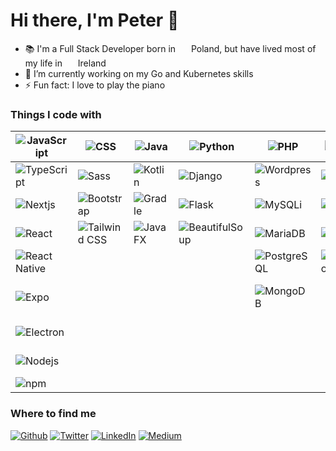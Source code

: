 # Hi there, I'm Peter 👋

- 📚 I'm a Full Stack Developer born in &nbsp;<img src="https://cdn-icons-png.flaticon.com/512/197/197529.png" width="13"/> Poland, but have lived most of my life in &nbsp;<img src="https://cdn-icons-png.flaticon.com/512/197/197567.png" width="13"/> Ireland
- 🌱 I’m currently working on my Go and Kubernetes skills
- ⚡ Fun fact: I love to play the piano

### Things I code with

| <img alt="JavaScript" src="https://img.shields.io/badge/-JavaScript-f0dc5c?style=flat-square&logo=javascript&logoColor=white" /> | <img alt="CSS" src="https://img.shields.io/badge/-CSS-blue?style=flat-square&logo=css3&logoColor=white" /> | <img alt="Java" src="https://img.shields.io/badge/-Java-blue?style=flat-square&logo=coffeescript&logoColor=white" /> | <img alt="Python" src="https://img.shields.io/badge/-Python-3776AB?style=flat-square&logo=python&logoColor=white" /> | <img alt="PHP" src="https://img.shields.io/badge/-PHP-777BB4?style=flat-square&logo=php&logoColor=white" /> | <img alt="Slack" src="https://img.shields.io/badge/-Slack-4A154B?style=flat-square&logo=slack&logoColor=white" /> | Other |
| ---------- | ---- | --- | --- | --- | --- | --- |
| <img alt="TypeScript" src="https://img.shields.io/badge/-TypeScript-007ACC?style=flat-square&logo=typescript&logoColor=white" /> | <img alt="Sass" src="https://img.shields.io/badge/-Sass-darkpink?style=flat-square&logo=sass&logoColor=white" /> | <img alt="Kotlin" src="https://img.shields.io/badge/-Kotlin-7F52FF?style=flat-square&logo=kotlin&logoColor=white" /> | <img alt="Django" src="https://img.shields.io/badge/-Django-092E20?style=flat-square&logo=django&logoColor=white" /> | <img alt="Wordpress" src="https://img.shields.io/badge/-Wordpress-21759B?style=flat-square&logo=wordpress&logoColor=white" /> | <img alt="GitHub" src="https://img.shields.io/badge/-GitHub-181717?style=flat-square&logo=github&logoColor=white" /> | <img alt="Go" src="https://img.shields.io/badge/-Go-00ADD8?style=flat-square&logo=go&logoColor=white" /> |
| <img alt="Nextjs" src="https://img.shields.io/badge/-Nextjs-000000?style=flat-square&logo=nextdotjs&logoColor=white" /> | <img alt="Bootstrap" src="https://img.shields.io/badge/-Bootstrap-8320f4?style=flat-square&logo=bootstrap&logoColor=white" /> | <img alt="Gradle" src="https://img.shields.io/badge/-Gradle-02303A?style=flat-square&logo=gradle&logoColor=white" /> | <img alt="Flask" src="https://img.shields.io/badge/-Flask-000000?style=flat-square&logo=flask&logoColor=white" /> | <img alt="MySQLi" src="https://img.shields.io/badge/-MySQLi-4479A1?style=flat-square&logo=mysql&logoColor=white" /> | <img alt="Trello" src="https://img.shields.io/badge/-Trello-0079BF?style=flat-square&logo=trello&logoColor=white" /> | <img alt="VSCode" src="https://img.shields.io/badge/-VSCode-007ACC?style=flat-square&logo=visual-studio-code&logoColor=white" /> |
| <img alt="React" src="https://img.shields.io/badge/-React-45b8d8?style=flat-square&logo=react&logoColor=white" /> | <img alt="Tailwind CSS" src="https://img.shields.io/badge/-Tailwind_CSS-blue?style=flat-square&logo=tailwindcss&logoColor=white" /> | <img alt="JavaFX" src="https://img.shields.io/badge/-JavaFX-darkpink?style=flat-square&logo=javafx&logoColor=white" /> | <img alt="BeautifulSoup" src="https://img.shields.io/badge/-BeautifulSoup-59666D?style=flat-square&logo=beautifulsoup&logoColor=white" /> | <img alt="MariaDB" src="https://img.shields.io/badge/-MariaDB-003545?style=flat-square&logo=mariadb&logoColor=white" /> | <img alt="JIRA" src="https://img.shields.io/badge/-JIRA-0052CC?style=flat-square&logo=jira&logoColor=white" /> | <img alt="Latex" src="https://img.shields.io/badge/-Latex-008080?style=flat-square&logo=latex&logoColor=white" /> |
| <img alt="React Native" src="https://img.shields.io/badge/-React_Native-45b8d8?style=flat-square&logo=react&logoColor=white" /> | | | | <img alt="PostgreSQL" src="https://img.shields.io/badge/-PostgreSQL-336791?style=flat-square&logo=postgresql&logoColor=white" /> | <img alt="Microsoft Office" src="https://img.shields.io/badge/-Microsoft_Office-D83B01?style=flat-square&logo=microsoft-office&logoColor=white" /> | <img alt="Git" src="https://img.shields.io/badge/-Git-F05032?style=flat-square&logo=git&logoColor=white" /> |
| <img alt="Expo" src="https://img.shields.io/badge/-Expo-black?style=flat-square&logo=expo&logoColor=white" /> | | | | <img alt="MongoDB" src="https://img.shields.io/badge/-MongoDB-47A248?style=flat-square&logo=mongodb&logoColor=white" /> | | <img alt="GitHub Actions" src="https://img.shields.io/badge/-GitHub_Actions-2088FF?style=flat-square&logo=github-actions&logoColor=white" />
| <img alt="Electron" src="https://img.shields.io/badge/-Electron-35353f?style=flat-square&logo=electron&logoColor=white" /> | | | | | | <img alt="Figma" src="https://img.shields.io/badge/-Figma-F24E1E?style=flat-square&logo=figma&logoColor=white" /> |
| <img alt="Nodejs" src="https://img.shields.io/badge/-Nodejs-43853d?style=flat-square&logo=Node.js&logoColor=white" /> | | | | | | <img alt="Arduino" src="https://img.shields.io/badge/-Arduino-00979D?style=flat-square&logo=arduino&logoColor=white" /> |
| <img alt="npm" src="https://img.shields.io/badge/-NPM-CB3837?style=flat-square&logo=npm&logoColor=white" /> | | | | | | <img alt="C++" src="https://img.shields.io/badge/-C++-00599C?style=flat-square&logo=cplusplus&logoColor=white" /> |

### Where to find me

<div>
  <a href="https://github.com/piotrpdev" target="_blank"><img alt="Github" src="https://img.shields.io/badge/GitHub-%2312100E.svg?&style=for-the-badge&logo=Github&logoColor=white" /></a>
  <a href="https://twitter.com/piotrpdev" target="_blank"><img alt="Twitter" src="https://img.shields.io/badge/twitter-%231DA1F2.svg?&style=for-the-badge&logo=twitter&logoColor=white" /></a>
  <a href="https://www.linkedin.com/in/piotrpdev" target="_blank"><img alt="LinkedIn" src="https://img.shields.io/badge/linkedin-%230077B5.svg?&style=for-the-badge&logo=linkedin&logoColor=white" /></a>
  <a href="https://medium.com/@piotrpdev" target="_blank"><img alt="Medium" src="https://img.shields.io/badge/medium-%2312100E.svg?&style=for-the-badge&logo=medium&logoColor=white" /></a>
</div>
